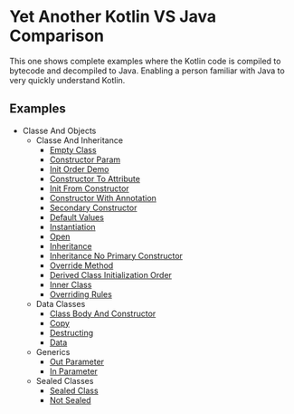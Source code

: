 
# Yet Another Kotlin VS Java Comparison

This one shows complete examples where the Kotlin code is compiled to bytecode and decompiled to Java. Enabling a person familiar with Java to very quickly understand Kotlin.

## Examples
* Classe And Objects 
  * Classe And Inheritance 
    * [Empty Class](https://github.com/tomasbjerre/yet-another-kotlin-vs-java-comparison/blob/master/doc/classeiiiandiiiobjects/classeiiiandiiiinheritance/p01emptyiiiclass.md)
    * [Constructor Param](https://github.com/tomasbjerre/yet-another-kotlin-vs-java-comparison/blob/master/doc/classeiiiandiiiobjects/classeiiiandiiiinheritance/p02constructoriiiparam.md)
    * [Init Order Demo](https://github.com/tomasbjerre/yet-another-kotlin-vs-java-comparison/blob/master/doc/classeiiiandiiiobjects/classeiiiandiiiinheritance/p03initiiiorderiiidemo.md)
    * [Constructor To Attribute](https://github.com/tomasbjerre/yet-another-kotlin-vs-java-comparison/blob/master/doc/classeiiiandiiiobjects/classeiiiandiiiinheritance/p04constructoriiitoiiiattribute.md)
    * [Init From Constructor](https://github.com/tomasbjerre/yet-another-kotlin-vs-java-comparison/blob/master/doc/classeiiiandiiiobjects/classeiiiandiiiinheritance/p05initiiifromiiiconstructor.md)
    * [Constructor With Annotation](https://github.com/tomasbjerre/yet-another-kotlin-vs-java-comparison/blob/master/doc/classeiiiandiiiobjects/classeiiiandiiiinheritance/p06constructoriiiwithiiiannotation.md)
    * [Secondary Constructor](https://github.com/tomasbjerre/yet-another-kotlin-vs-java-comparison/blob/master/doc/classeiiiandiiiobjects/classeiiiandiiiinheritance/p07secondaryiiiconstructor.md)
    * [Default Values](https://github.com/tomasbjerre/yet-another-kotlin-vs-java-comparison/blob/master/doc/classeiiiandiiiobjects/classeiiiandiiiinheritance/p08defaultiiivalues.md)
    * [Instantiation](https://github.com/tomasbjerre/yet-another-kotlin-vs-java-comparison/blob/master/doc/classeiiiandiiiobjects/classeiiiandiiiinheritance/p09instantiation.md)
    * [Open](https://github.com/tomasbjerre/yet-another-kotlin-vs-java-comparison/blob/master/doc/classeiiiandiiiobjects/classeiiiandiiiinheritance/p10open.md)
    * [Inheritance](https://github.com/tomasbjerre/yet-another-kotlin-vs-java-comparison/blob/master/doc/classeiiiandiiiobjects/classeiiiandiiiinheritance/p11inheritance.md)
    * [Inheritance No Primary Constructor](https://github.com/tomasbjerre/yet-another-kotlin-vs-java-comparison/blob/master/doc/classeiiiandiiiobjects/classeiiiandiiiinheritance/p12inheritanceiiinoiiiprimaryiiiconstructor.md)
    * [Override Method](https://github.com/tomasbjerre/yet-another-kotlin-vs-java-comparison/blob/master/doc/classeiiiandiiiobjects/classeiiiandiiiinheritance/p13overrideiiimethod.md)
    * [Derived Class Initialization Order](https://github.com/tomasbjerre/yet-another-kotlin-vs-java-comparison/blob/master/doc/classeiiiandiiiobjects/classeiiiandiiiinheritance/p14derivediiiclassiiiinitializationiiiorder.md)
    * [Inner Class](https://github.com/tomasbjerre/yet-another-kotlin-vs-java-comparison/blob/master/doc/classeiiiandiiiobjects/classeiiiandiiiinheritance/p15inneriiiclass.md)
    * [Overriding Rules](https://github.com/tomasbjerre/yet-another-kotlin-vs-java-comparison/blob/master/doc/classeiiiandiiiobjects/classeiiiandiiiinheritance/p16overridingiiirules.md)
  * Data Classes 
    * [Class Body And Constructor](https://github.com/tomasbjerre/yet-another-kotlin-vs-java-comparison/blob/master/doc/classeiiiandiiiobjects/dataiiiclasses/p01classiiibodyiiiandiiiconstructor.md)
    * [Copy](https://github.com/tomasbjerre/yet-another-kotlin-vs-java-comparison/blob/master/doc/classeiiiandiiiobjects/dataiiiclasses/p02copy.md)
    * [Destructing](https://github.com/tomasbjerre/yet-another-kotlin-vs-java-comparison/blob/master/doc/classeiiiandiiiobjects/dataiiiclasses/p03destructing.md)
    * [Data](https://github.com/tomasbjerre/yet-another-kotlin-vs-java-comparison/blob/master/doc/classeiiiandiiiobjects/dataiiiclasses/p10data.md)
  * Generics 
    * [Out Parameter](https://github.com/tomasbjerre/yet-another-kotlin-vs-java-comparison/blob/master/doc/classeiiiandiiiobjects/generics/p01outiiiparameter.md)
    * [In Parameter](https://github.com/tomasbjerre/yet-another-kotlin-vs-java-comparison/blob/master/doc/classeiiiandiiiobjects/generics/p02iniiiparameter.md)
  * Sealed Classes 
    * [Sealed Class](https://github.com/tomasbjerre/yet-another-kotlin-vs-java-comparison/blob/master/doc/classeiiiandiiiobjects/sealediiiclasses/p01sealediiiclass.md)
    * [Not Sealed](https://github.com/tomasbjerre/yet-another-kotlin-vs-java-comparison/blob/master/doc/classeiiiandiiiobjects/sealediiiclasses/p02notiiisealed.md)
